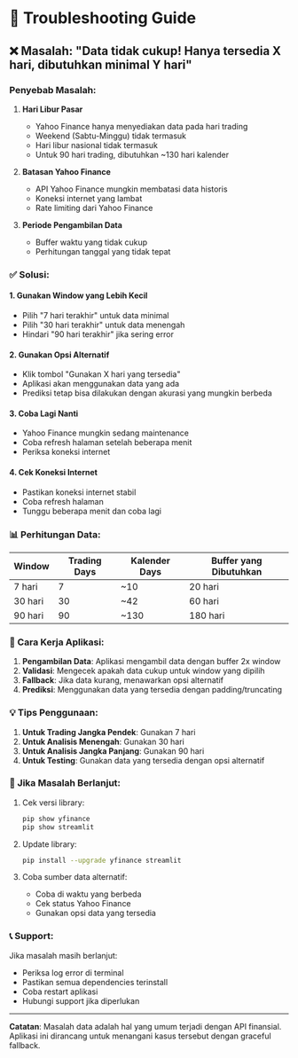 # 🔧 Troubleshooting Guide

## ❌ Masalah: "Data tidak cukup! Hanya tersedia X hari, dibutuhkan minimal Y hari"

### Penyebab Masalah:

1. **Hari Libur Pasar**
   - Yahoo Finance hanya menyediakan data pada hari trading
   - Weekend (Sabtu-Minggu) tidak termasuk
   - Hari libur nasional tidak termasuk
   - Untuk 90 hari trading, dibutuhkan ~130 hari kalender

2. **Batasan Yahoo Finance**
   - API Yahoo Finance mungkin membatasi data historis
   - Koneksi internet yang lambat
   - Rate limiting dari Yahoo Finance

3. **Periode Pengambilan Data**
   - Buffer waktu yang tidak cukup
   - Perhitungan tanggal yang tidak tepat

### ✅ Solusi:

#### 1. Gunakan Window yang Lebih Kecil
- Pilih "7 hari terakhir" untuk data minimal
- Pilih "30 hari terakhir" untuk data menengah
- Hindari "90 hari terakhir" jika sering error

#### 2. Gunakan Opsi Alternatif
- Klik tombol "Gunakan X hari yang tersedia"
- Aplikasi akan menggunakan data yang ada
- Prediksi tetap bisa dilakukan dengan akurasi yang mungkin berbeda

#### 3. Coba Lagi Nanti
- Yahoo Finance mungkin sedang maintenance
- Coba refresh halaman setelah beberapa menit
- Periksa koneksi internet

#### 4. Cek Koneksi Internet
- Pastikan koneksi internet stabil
- Coba refresh halaman
- Tunggu beberapa menit dan coba lagi

### 📊 Perhitungan Data:

| Window | Trading Days | Kalender Days | Buffer yang Dibutuhkan |
|--------|-------------|---------------|----------------------|
| 7 hari | 7 | ~10 | 20 hari |
| 30 hari | 30 | ~42 | 60 hari |
| 90 hari | 90 | ~130 | 180 hari |

### 🔄 Cara Kerja Aplikasi:

1. **Pengambilan Data**: Aplikasi mengambil data dengan buffer 2x window
2. **Validasi**: Mengecek apakah data cukup untuk window yang dipilih
3. **Fallback**: Jika data kurang, menawarkan opsi alternatif
4. **Prediksi**: Menggunakan data yang tersedia dengan padding/truncating

### 💡 Tips Penggunaan:

1. **Untuk Trading Jangka Pendek**: Gunakan 7 hari
2. **Untuk Analisis Menengah**: Gunakan 30 hari
3. **Untuk Analisis Jangka Panjang**: Gunakan 90 hari
4. **Untuk Testing**: Gunakan data yang tersedia dengan opsi alternatif

### 🚨 Jika Masalah Berlanjut:

1. Cek versi library:
   ```bash
   pip show yfinance
   pip show streamlit
   ```

2. Update library:
   ```bash
   pip install --upgrade yfinance streamlit
   ```

3. Coba sumber data alternatif:
   - Coba di waktu yang berbeda
   - Cek status Yahoo Finance
   - Gunakan opsi data yang tersedia

### 📞 Support:

Jika masalah masih berlanjut:
- Periksa log error di terminal
- Pastikan semua dependencies terinstall
- Coba restart aplikasi
- Hubungi support jika diperlukan

---

**Catatan**: Masalah data adalah hal yang umum terjadi dengan API finansial. Aplikasi ini dirancang untuk menangani kasus tersebut dengan graceful fallback. 